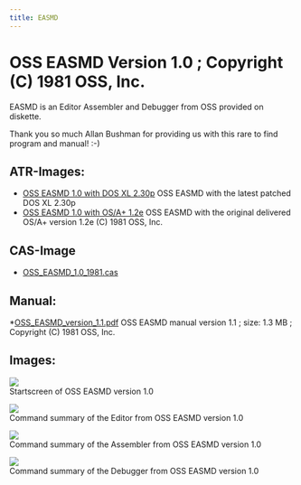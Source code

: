 ```yaml
---
title: EASMD
---
```

# OSS EASMD Version 1.0 ; Copyright (C) 1981 OSS, Inc.  
EASMD is an Editor Assembler and Debugger from OSS provided on diskette.  
  
  
Thank you so much Allan Bushman for providing us with this rare to find program and manual! :-)  
## ATR-Images:  
- [OSS EASMD 1.0 with DOS XL 2.30p](attachments/EASMD_1.0_and_OSS_DOS_XL_2.30p_Color.atr) OSS EASMD with the latest patched DOS XL 2.30p  
- [OSS EASMD 1.0 with OS/A+ 1.2e](attachments/OSS_OS-A-plus_1.2e_and_EASMD_1.0_C1981.atr) OSS EASMD with the original delivered OS/A+ version 1.2e (C) 1981 OSS, Inc.  
## CAS-Image  
- [OSS_EASMD_1.0_1981.cas](attachments/OSS_EASMD_1.0_1981.cas)  
## Manual:  
*[OSS_EASMD_version_1.1.pdf](attachments/OSS_EASMD_version_1.1.pdf) OSS EASMD manual version 1.1 ; size: 1.3 MB ; Copyright (C) 1981 OSS, Inc.  
## Images:  
![](attachments/Start.jpg)  
Startscreen of OSS EASMD version 1.0   
  
![](attachments/Editor.jpg)  
Command summary of the Editor from OSS EASMD version 1.0   
  
![](attachments/Assembler.jpg)  
Command summary of the Assembler from OSS EASMD version 1.0   
  
![](attachments/Debugger.jpg)  
Command summary of the Debugger from OSS EASMD version 1.0   
  
